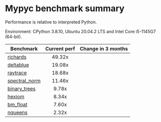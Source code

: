 # Mypyc benchmark summary

Performance is relative to interpreted Python.

Environment: CPython 3.8.10, Ubuntu 20.04.2 LTS and Intel Core i5-1145G7 (64-bit).

| Benchmark | Current perf | Change in 3 months |
| --- | :---: | :---: |
| [richards](benchmarks/richards.md) | 49.32x |  |
| [deltablue](benchmarks/deltablue.md) | 19.08x |  |
| [raytrace](benchmarks/raytrace.md) | 18.68x |  |
| [spectral_norm](benchmarks/spectral_norm.md) | 11.46x |  |
| [binary_trees](benchmarks/binary_trees.md) | 9.78x |  |
| [hexiom](benchmarks/hexiom.md) | 8.34x |  |
| [bm_float](benchmarks/bm_float.md) | 7.60x |  |
| [nqueens](benchmarks/nqueens.md) | 2.32x |  |
